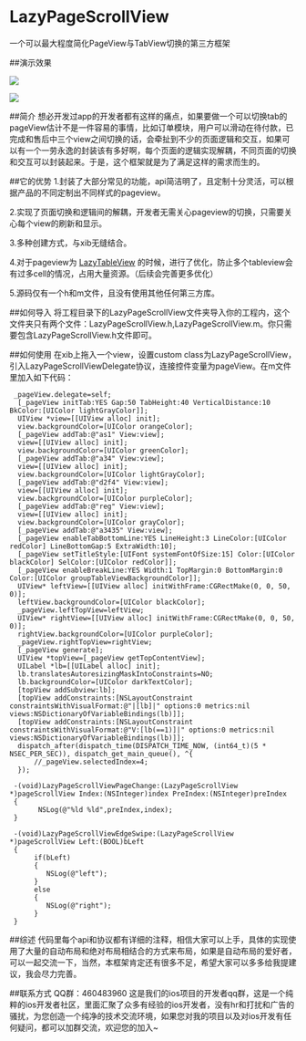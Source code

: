 # LazyPageScrollView
一个可以最大程度简化PageView与TabView切换的第三方框架

##演示效果

![](https://github.com/sx1989827/LazyPageScrollView/raw/master/Resource/1.gif)

![](https://github.com/sx1989827/LazyPageScrollView/raw/master/Resource/2.gif)

##简介
想必开发过app的开发者都有这样的痛点，如果要做一个可以切换tab的pageView估计不是一件容易的事情，比如订单模块，用户可以滑动在待付款，已完成和售后中三个view之间切换的话，会牵扯到不少的页面逻辑和交互，如果可以有一个一劳永逸的封装该有多好啊，每个页面的逻辑实现解耦，不同页面的切换和交互可以封装起来。于是，这个框架就是为了满足这样的需求而生的。

##它的优势
1.封装了大部分常见的功能，api简洁明了，且定制十分灵活，可以根据产品的不同定制出不同样式的pageview。

2.实现了页面切换和逻辑间的解耦，开发者无需关心pageview的切换，只需要关心每个view的刷新和显示。

3.多种创建方式，与xib无缝结合。

4.对于pageview为 [LazyTableView](https://github.com/sx1989827/LazyTableView) 的时候，进行了优化，防止多个tableview会有过多cell的情况，占用大量资源。（后续会完善更多优化）

5.源码仅有一个h和m文件，且没有使用其他任何第三方库。

##如何导入
将工程目录下的LazyPageScrollView文件夹导入你的工程内，这个文件夹只有两个文件：LazyPageScrollView.h,LazyPageScrollView.m。你只需要包含LazyPageScrollView.h文件即可。

##如何使用
在xib上拖入一个view，设置custom class为LazyPageScrollView，引入LazyPageScrollViewDelegate协议，连接控件变量为pageView。在m文件里加入如下代码：

     _pageView.delegate=self;
      [_pageView initTab:YES Gap:50 TabHeight:40 VerticalDistance:10 BkColor:[UIColor lightGrayColor]];
      UIView *view=[[UIView alloc] init];
      view.backgroundColor=[UIColor orangeColor];
      [_pageView addTab:@"as1" View:view];
      view=[[UIView alloc] init];
      view.backgroundColor=[UIColor greenColor];
      [_pageView addTab:@"a34" View:view];
      view=[[UIView alloc] init];
      view.backgroundColor=[UIColor lightGrayColor];
      [_pageView addTab:@"d2f4" View:view];
      view=[[UIView alloc] init];
      view.backgroundColor=[UIColor purpleColor];
      [_pageView addTab:@"reg" View:view];
      view=[[UIView alloc] init];
      view.backgroundColor=[UIColor grayColor];
      [_pageView addTab:@"a3435" View:view];
      [_pageView enableTabBottomLine:YES LineHeight:3 LineColor:[UIColor redColor] LineBottomGap:5 ExtraWidth:10];
      [_pageView setTitleStyle:[UIFont systemFontOfSize:15] Color:[UIColor blackColor] SelColor:[UIColor redColor]];
      [_pageView enableBreakLine:YES Width:1 TopMargin:0 BottomMargin:0 Color:[UIColor groupTableViewBackgroundColor]];
      UIView* leftView=[[UIView alloc] initWithFrame:CGRectMake(0, 0, 50, 0)];
      leftView.backgroundColor=[UIColor blackColor];
      _pageView.leftTopView=leftView;
      UIView* rightView=[[UIView alloc] initWithFrame:CGRectMake(0, 0, 50, 0)];
      rightView.backgroundColor=[UIColor purpleColor];
      _pageView.rightTopView=rightView;
      [_pageView generate];
      UIView *topView=[_pageView getTopContentView];
      UILabel *lb=[[UILabel alloc] init];
      lb.translatesAutoresizingMaskIntoConstraints=NO;
      lb.backgroundColor=[UIColor darkTextColor];
      [topView addSubview:lb];
      [topView addConstraints:[NSLayoutConstraint constraintsWithVisualFormat:@"|[lb]|" options:0 metrics:nil       views:NSDictionaryOfVariableBindings(lb)]];
      [topView addConstraints:[NSLayoutConstraint constraintsWithVisualFormat:@"V:[lb(==1)]|" options:0 metrics:nil   views:NSDictionaryOfVariableBindings(lb)]];
      dispatch_after(dispatch_time(DISPATCH_TIME_NOW, (int64_t)(5 * NSEC_PER_SEC)), dispatch_get_main_queue(), ^{
          //_pageView.selectedIndex=4;
      });
     
     -(void)LazyPageScrollViewPageChange:(LazyPageScrollView *)pageScrollView Index:(NSInteger)index PreIndex:(NSInteger)preIndex
     {
           NSLog(@"%ld %ld",preIndex,index);
     }
          
     -(void)LazyPageScrollViewEdgeSwipe:(LazyPageScrollView *)pageScrollView Left:(BOOL)bLeft
     {
          if(bLeft)
          {
             NSLog(@"left");
          }
          else
          {
             NSLog(@"right");
          }
     }

##综述
代码里每个api和协议都有详细的注释，相信大家可以上手，具体的实现使用了大量的自动布局和绝对布局相结合的方式来布局，如果是自动布局的爱好者，可以一起交流一下，当然，本框架肯定还有很多不足，希望大家可以多多给我提建议，我会尽力完善。

##联系方式
QQ群：460483960 这是我们的ios项目的开发者qq群，这是一个纯粹的ios开发者社区，里面汇聚了众多有经验的ios开发者，没有hr和打扰和广告的骚扰，为您创造一个纯净的技术交流环境，如果您对我的项目以及对ios开发有任何疑问，都可以加群交流，欢迎您的加入~


